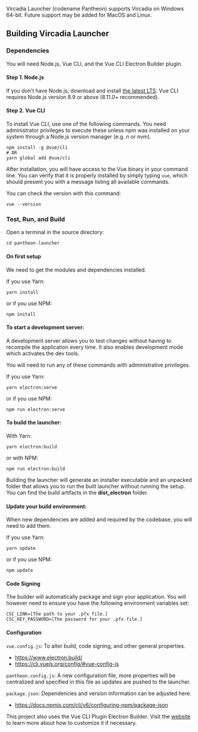 Vircadia Launcher (codename Pantheon) supports Vircadia on Windows 64-bit. Future support may be added for MacOS and Linux.

## Building Vircadia Launcher

### Dependencies

You will need Node.js, Vue CLI, and the Vue CLI Electron Builder plugin.

#### Step 1. Node.js

If you don’t have Node.js, download and install [the latest LTS](https://nodejs.org/en/). Vue CLI requires Node.js version 8.9 or above (8.11.0+ recommended).

#### Step 2. Vue CLI 

To install Vue CLI, use one of the following commands. You need administrator privileges to execute these unless npm was installed on your system through a Node.js version manager (e.g. n or nvm).

```
npm install -g @vue/cli
# OR
yarn global add @vue/cli
```

After installation, you will have access to the Vue binary in your command line. You can verify that it is properly installed by simply typing `vue`, which should present you with a message listing all available commands.

You can check the version with this command:

```
vue --version
```

### Test, Run, and Build

Open a terminal in the source directory:

```
cd pantheon-launcher
```

#### On first setup

We need to get the modules and dependencies installed.

If you use Yarn:
```
yarn install
```
or if you use NPM:
```
npm install
```

#### To start a development server:

A development server allows you to test changes without having to recompile the application every time. It also enables development mode which activates the dev tools.

You will need to run any of these commands with administrative privileges.

If you use Yarn:
```
yarn electron:serve
```
or if you use NPM:
```
npm run electron:serve
```
#### To build the launcher:

With Yarn:
```
yarn electron:build
```
or with NPM:
```
npm run electron:build
```

Building the launcher will generate an installer executable and an unpacked folder that allows you to run the built launcher without running the setup. You can find the build artifacts in the **dist_electron** folder.

#### Update your build environment:

When new dependencies are added and required by the codebase, you will need to add them.

If you use Yarn:
```
yarn update
```
or if you use NPM:
```
npm update
```

#### Code Signing

The builder will automatically package and sign your application. You will however need to ensure you have the following environment variables set:

```
CSC_LINK=[The path to your .pfx file.]
CSC_KEY_PASSWORD=[The password for your .pfx file.]
```

#### Configuration

`vue.config.js`: To alter build, code signing, and other general properties.
* https://www.electron.build/
* https://cli.vuejs.org/config/#vue-config-js

`pantheon.config.js`: A new configuration file, more properties will be centralized and specified in this file as updates are pushed to the launcher.

`package.json`: Dependencies and version information can be adjusted here.
* https://docs.npmjs.com/cli/v6/configuring-npm/package-json

This project also uses the Vue CLI Plugin Electron Builder. Visit the [website](https://nklayman.github.io/vue-cli-plugin-electron-builder/guide/guide.html) to learn more about how to customize it if necessary.